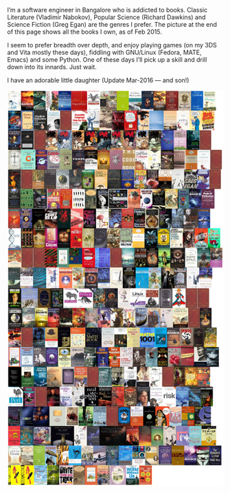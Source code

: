 I’m a software engineer in Bangalore who is addicted to books. Classic
Literature (Vladimir Nabokov), Popular Science (Richard Dawkins) and
Science Fiction (Greg Egan) are the genres I prefer. The picture at
the end of this page shows all the books I own, as of Feb 2015.

I seem to prefer breadth over depth, and enjoy playing games (on my
3DS and Vita mostly these days), fiddling with GNU/Linux (Fedora,
MATE, Emacs) and some Python. One of these days I’ll pick up a skill
and drill down into its innards. Just wait.

I have an adorable little daughter (Update Mar-2016 — and son!)

![My Books](img/mybooks.png)
